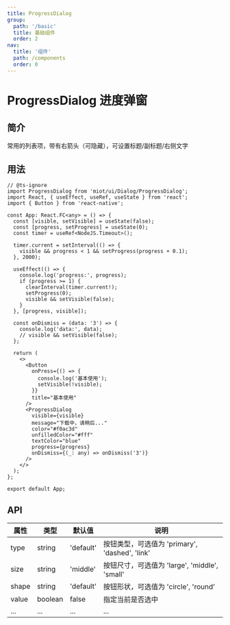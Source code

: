 ```yaml
---
title: ProgressDialog
group:
  path: '/basic'
  title: 基础组件
  order: 2
nav:
  title: '组件'
  path: /components
  order: 0
---
```


# ProgressDialog 进度弹窗

## 简介

常用的列表项，带有右箭头（可隐藏），可设置标题/副标题/右侧文字

## 用法

```tsx
// @ts-ignore
import ProgressDialog from 'miot/ui/Dialog/ProgressDialog';
import React, { useEffect, useRef, useState } from 'react';
import { Button } from 'react-native';

const App: React.FC<any> = () => {
  const [visible, setVisible] = useState(false);
  const [progress, setProgress] = useState(0);
  const timer = useRef<NodeJS.Timeout>();

  timer.current = setInterval(() => {
    visible && progress < 1 && setProgress(progress + 0.1);
  }, 2000);

  useEffect(() => {
    console.log('progress:', progress);
    if (progress >= 1) {
      clearInterval(timer.current!);
      setProgress(0);
      visible && setVisible(false);
    }
  }, [progress, visible]);

  const onDismiss = (data: '3') => {
    console.log('data:', data);
    // visible && setVisible(false);
  };

  return (
    <>
      <Button
        onPress={() => {
          console.log('基本使用');
          setVisible(!visible);
        }}
        title="基本使用"
      />
      <ProgressDialog
        visible={visible}
        message="下载中，请稍后..."
        color="#f0ac3d"
        unfilledColor="#fff"
        textColor="blue"
        progress={progress}
        onDismiss={(_: any) => onDismiss('3')}
      />
    </>
  );
};

export default App;
```

## API

| 属性  | 类型    | 默认值    | 说明                                           |
| ----- | ------- | --------- | ---------------------------------------------- |
| type  | string  | 'default' | 按钮类型，可选值为 'primary', 'dashed', 'link' |
| size  | string  | 'middle'  | 按钮尺寸，可选值为 'large', 'middle', 'small'  |
| shape | string  | 'default' | 按钮形状，可选值为 'circle', 'round'           |
| value | boolean | false     | 指定当前是否选中                               |
| ...   | ...     | ...       | ...                                            |
